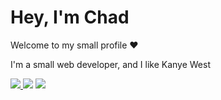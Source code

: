 <h1>Hey, I'm Chad</h1>
<p>Welcome to my small profile ❤</p>
<p>I'm a small web developer, and I like Kanye West</p>

<a href="https://github.com/chdml">
  <img src="https://github-readme-stats.vercel.app/api?username=chdml&show_icons=true&hide_border=true&theme=dark" />
</a>
  <img src="https://i.giphy.com/media/61VzGiRUQp3pZ8omne/giphy.webp" />
  <img src="https://c.tenor.com/61JzisGXnrgAAAAd/kanye-west-kid-cudi.gif" />

